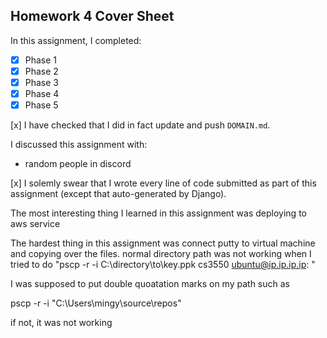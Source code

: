 Homework 4 Cover Sheet
----------------------

In this assignment, I completed:

- [x] Phase 1
- [x] Phase 2
- [x] Phase 3
- [x] Phase 4
- [x] Phase 5

[x] I have checked that I did in fact update and push `DOMAIN.md`.

I discussed this assignment with:

- random people in discord


[x] I solemly swear that I wrote every line of code submitted as part
of this assignment (except that auto-generated by Django).

The most interesting thing I learned in this assignment was deploying to aws service 

The hardest thing in this assignment was connect putty to virtual machine and copying over the files. normal directory path was not working when I tried to do "pscp -r -i C:\directory\to\key.ppk cs3550 ubuntu@ip.ip.ip.ip:
"

I was supposed to put double quoatation marks on my path such as 

pscp -r -i "C:\Users\mingy\source\repos"

if not, it was not working 